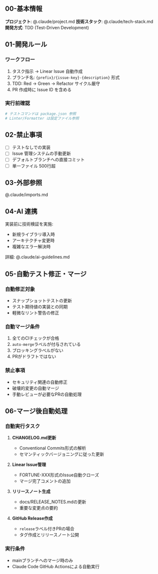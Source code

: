 ## 00-基本情報

**プロジェクト**: @.claude/project.md
**技術スタック**: @.claude/tech-stack.md
**開発方式**: TDD (Test-Driven Development)

## 01-開発ルール

### ワークフロー
1. タスク指示 → Linear Issue 自動作成
2. ブランチ名: `{prefix}/{issue-key}-{description}` 形式
3. TDD: Red → Green → Refactor サイクル厳守
4. PR 作成時に Issue ID を含める

### 実行前確認
```bash
# テストコマンドは package.json 参照
# Linter/Formatter は設定ファイル参照
```

## 02-禁止事項

- [ ] テストなしでの実装
- [ ] Issue 管理システムの手動更新
- [ ] デフォルトブランチへの直接コミット
- [ ] 単一ファイル 500行超

## 03-外部参照

@.claude/imports.md

## 04-AI 連携

実装前に技術検証を実施:
- 新規ライブラリ導入時
- アーキテクチャ変更時
- 複雑なエラー解決時

詳細: @.claude/ai-guidelines.md

## 05-自動テスト修正・マージ

### 自動修正対象
- スナップショットテストの更新
- テスト期待値の実装との同期
- 軽微なリント警告の修正

### 自動マージ条件
1. 全てのCIチェックが合格
2. `auto-merge`ラベルが付与されている
3. ブロッキングラベルがない
4. PRがドラフトではない

### 禁止事項
- セキュリティ関連の自動修正
- 破壊的変更の自動マージ
- 手動レビューが必要なPRの自動処理

## 06-マージ後自動処理

### 自動実行タスク
1. **CHANGELOG.md更新**
   - Conventional Commits形式の解析
   - セマンティックバージョニングに従った更新
   
2. **Linear Issue管理**
   - FORTUNE-XXX形式のIssue自動クローズ
   - マージ完了コメントの追加
   
3. **リリースノート生成**
   - docs/RELEASE_NOTES.mdの更新
   - 重要な変更点の要約

4. **GitHub Release作成**
   - `release`ラベル付きPRの場合
   - タグ作成とリリースノート公開

### 実行条件
- mainブランチへのマージ時のみ
- Claude Code GitHub Actionsによる自動実行

